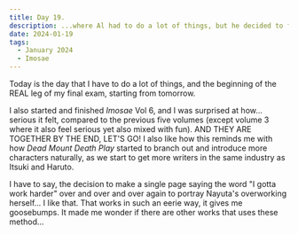 ```yaml
---
title: Day 19.
description: ...where Al had to do a lot of things, but he decided to finish Imosae instead.
date: 2024-01-19
tags: 
  - January 2024
  - Imosae
---
```


Today is the day that I have to do a lot of things, and the beginning of the REAL leg of my final exam, starting from tomorrow.

I also started and finished *Imosae* Vol 6, and I was surprised at how... serious it felt, compared to the previous five volumes (except volume 3 where it also feel serious yet also mixed with fun). AND THEY ARE TOGETHER BY THE END, LET'S GO! I also like how this reminds me with how *Dead Mount Death Play* started to branch out and introduce more characters naturally, as we start to get more writers in the same industry as Itsuki and Haruto.

I have to say, the decision to make a single page saying the word "I gotta work harder" over and over and over again to portray Nayuta's overworking herself... I like that. That works in such an eerie way, it gives me goosebumps. It made me wonder if there are other works that uses these method...